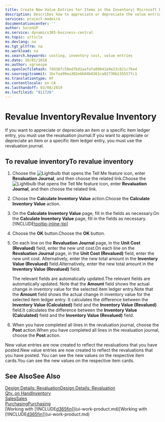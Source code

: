 ```yaml
---
title: Create New Value Entries for Items in the Inventory| Microsoft Docs
description: Describes how to appreciate or depreciate the value entries of one or more items in the inventory by posting their current, calculated value.
services: project-madeira
documentationcenter: ''
author: SorenGP
ms.service: dynamics365-business-central
ms.topic: article
ms.devlang: na
ms.tgt_pltfrm: na
ms.workload: na
ms.search.keywords: costing, inventory cost, value entries
ms.date: 10/01/2018
ms.author: sgroespe
ms.openlocfilehash: 7dd38fc58ed7bd2aafafa09042a9e23c821c76e4
ms.sourcegitcommit: 1bcfaa99ea302e6b84b8361ca02730b135557fc1
ms.translationtype: HT
ms.contentlocale: en-CA
ms.lasthandoff: 03/08/2019
ms.locfileid: "811726"
---
```

# <a name="revalue-inventory"></a><span data-ttu-id="6e6a5-103">Revalue Inventory</span><span class="sxs-lookup"><span data-stu-id="6e6a5-103">Revalue Inventory</span></span>
<span data-ttu-id="6e6a5-104">If you want to appreciate or depreciate an item or a specific item ledger entry, you must use the revaluation journal.</span><span class="sxs-lookup"><span data-stu-id="6e6a5-104">If you want to appreciate or depreciate an item or a specific item ledger entry, you must use the revaluation journal.</span></span>

## <a name="to-revalue-inventory"></a><span data-ttu-id="6e6a5-105">To revalue inventory</span><span class="sxs-lookup"><span data-stu-id="6e6a5-105">To revalue inventory</span></span>
1. <span data-ttu-id="6e6a5-106">Choose the ![Lightbulb that opens the Tell Me feature](media/ui-search/search_small.png "Tell me what you want to do") icon, enter **Revaluation Journal**, and then choose the related link.</span><span class="sxs-lookup"><span data-stu-id="6e6a5-106">Choose the ![Lightbulb that opens the Tell Me feature](media/ui-search/search_small.png "Tell me what you want to do") icon, enter **Revaluation Journal**, and then choose the related link.</span></span>
2. <span data-ttu-id="6e6a5-107">Choose the **Calculate Inventory Value** action.</span><span class="sxs-lookup"><span data-stu-id="6e6a5-107">Choose the **Calculate Inventory Value** action.</span></span>
3. <span data-ttu-id="6e6a5-108">On the **Calculate Inventory Value** page, fill in the fields as necessary.</span><span class="sxs-lookup"><span data-stu-id="6e6a5-108">On the **Calculate Inventory Value** page, fill in the fields as necessary.</span></span> [!INCLUDE[tooltip-inline-tip](includes/tooltip-inline-tip_md.md)]
4. <span data-ttu-id="6e6a5-109">Choose the **OK** button.</span><span class="sxs-lookup"><span data-stu-id="6e6a5-109">Choose the **OK** button.</span></span>
5. <span data-ttu-id="6e6a5-110">On each line on the **Revaluation Journal** page, in the **Unit Cost (Revalued)** field, enter the new unit cost.</span><span class="sxs-lookup"><span data-stu-id="6e6a5-110">On each line on the **Revaluation Journal** page, in the **Unit Cost (Revalued)** field, enter the new unit cost.</span></span> <span data-ttu-id="6e6a5-111">Alternatively, enter the new total amount in the **Inventory Value (Revalued)** field.</span><span class="sxs-lookup"><span data-stu-id="6e6a5-111">Alternatively, enter the new total amount in the **Inventory Value (Revalued)** field.</span></span>

    <span data-ttu-id="6e6a5-112">The relevant fields are automatically updated.</span><span class="sxs-lookup"><span data-stu-id="6e6a5-112">The relevant fields are automatically updated.</span></span> <span data-ttu-id="6e6a5-113">Note that the **Amount** field shows the actual change in inventory value for the selected item ledger entry.</span><span class="sxs-lookup"><span data-stu-id="6e6a5-113">Note that the **Amount** field shows the actual change in inventory value for the selected item ledger entry.</span></span> <span data-ttu-id="6e6a5-114">It calculates the difference between the **Inventory Value (Calculated)** field and the **Inventory Value (Revalued)** field.</span><span class="sxs-lookup"><span data-stu-id="6e6a5-114">It calculates the difference between the **Inventory Value (Calculated)** field and the **Inventory Value (Revalued)** field.</span></span>
6. <span data-ttu-id="6e6a5-115">When you have completed all lines in the revaluation journal, choose the **Post** action.</span><span class="sxs-lookup"><span data-stu-id="6e6a5-115">When you have completed all lines in the revaluation journal, choose the **Post** action.</span></span>

<span data-ttu-id="6e6a5-116">New value entries are now created to reflect the revaluations that you have posted.</span><span class="sxs-lookup"><span data-stu-id="6e6a5-116">New value entries are now created to reflect the revaluations that you have posted.</span></span> <span data-ttu-id="6e6a5-117">You can see the new values on the respective item cards.</span><span class="sxs-lookup"><span data-stu-id="6e6a5-117">You can see the new values on the respective item cards.</span></span>

## <a name="see-also"></a><span data-ttu-id="6e6a5-118">See Also</span><span class="sxs-lookup"><span data-stu-id="6e6a5-118">See Also</span></span>
[<span data-ttu-id="6e6a5-119">Design Details: Revaluation</span><span class="sxs-lookup"><span data-stu-id="6e6a5-119">Design Details: Revaluation</span></span>](design-details-revaluation.md)  
[<span data-ttu-id="6e6a5-120">Qty. on Hand</span><span class="sxs-lookup"><span data-stu-id="6e6a5-120">Inventory</span></span>](inventory-manage-inventory.md)  
[<span data-ttu-id="6e6a5-121">Sales</span><span class="sxs-lookup"><span data-stu-id="6e6a5-121">Sales</span></span>](sales-manage-sales.md)  
[<span data-ttu-id="6e6a5-122">Purchasing</span><span class="sxs-lookup"><span data-stu-id="6e6a5-122">Purchasing</span></span>](purchasing-manage-purchasing.md)  
<span data-ttu-id="6e6a5-123">[Working with [!INCLUDE[d365fin](includes/d365fin_md.md)]](ui-work-product.md)</span><span class="sxs-lookup"><span data-stu-id="6e6a5-123">[Working with [!INCLUDE[d365fin](includes/d365fin_md.md)]](ui-work-product.md)</span></span>
